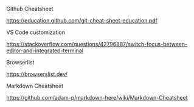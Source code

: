Github Cheatsheet

https://education.github.com/git-cheat-sheet-education.pdf

VS Code customization

https://stackoverflow.com/questions/42796887/switch-focus-between-editor-and-integrated-terminal


Browserlist

https://browserslist.dev/

Markdown Cheatsheet

https://github.com/adam-p/markdown-here/wiki/Markdown-Cheatsheet

